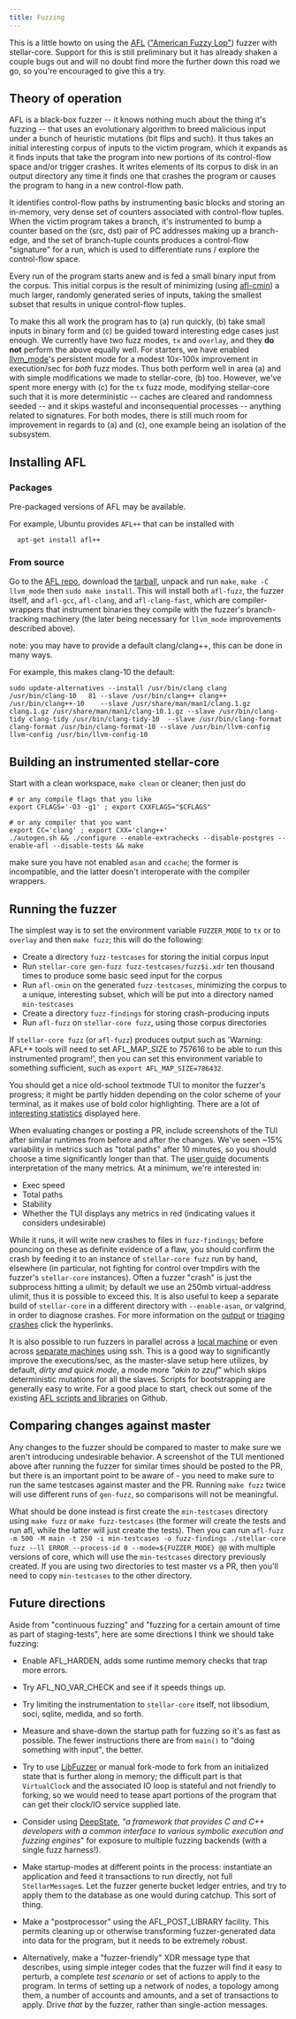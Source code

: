 ```yaml
---
title: Fuzzing
---
```


This is a little howto on using the [AFL][0] (["American Fuzzy Lop"][1])
fuzzer with stellar-core. Support for this is still preliminary but it has
already shaken a couple bugs out and will no doubt find more the further down
this road we go, so you're encouraged to give this a try.

## Theory of operation

AFL is a black-box fuzzer -- it knows nothing much about the thing it's fuzzing
-- that uses an evolutionary algorithm to breed malicious input under a bunch of
heuristic mutations (bit flips and such). It thus takes an initial interesting
corpus of inputs to the victim program, which it expands as it finds inputs that
take the program into new portions of its control-flow space and/or trigger crashes.
It writes elements of its corpus to disk in an output directory any time it finds
one that crashes the program or causes the program to hang in a new control-flow path.

It identifies control-flow paths by instrumenting basic blocks and storing an
in-memory, very dense set of counters associated with control-flow tuples. When
the victim program takes a branch, it's instrumented to bump a counter based on
the (src, dst) pair of PC addresses making up a branch-edge, and the set of
branch-tuple counts produces a control-flow "signature" for a run, which is used
to differentiate runs / explore the control-flow space.

Every run of the program starts anew and is fed a small binary input from the
corpus. This initial corpus is the result of minimizing (using [afl-cmin][3])
a much larger, randomly generated series of inputs, taking the smallest subset
that results in unique control-flow tuples.

To make this all work the program has to (a) run quickly, (b) take small inputs
in binary form and (c) be guided toward interesting edge cases just enough. We
currently have two fuzz modes, `tx` and `overlay`, and they **do not** perform the
above equally well. For starters, we have enabled [llvm_mode][9]'s persistent mode
for a modest 10x-100x improvement in execution/sec for *both* fuzz modes. Thus both
perform well in area (a) and with simple modifications we made to stellar-core, (b)
too. However, we've spent more energy with (c) for the `tx` fuzz mode, modifying
stellar-core such that it is more deterministic -- caches are cleared and randomness
seeded -- and it skips wasteful and inconsequential processes -- anything related to
signatures. For both modes, there is still much room for improvement in regards to
(a) and (c), one example being an isolation of the subsystem.


## Installing AFL

### Packages

Pre-packaged versions of AFL may be available.

For example, Ubuntu provides `AFL++` that can be installed with
```
  apt-get install afl++
```

### From source

Go to the [AFL repo][0], download the [tarball][2], unpack and run `make`, `make -C llvm_mode`
then `sudo make install`. This will install both `afl-fuzz`, the fuzzer itself, and `afl-gcc`,
`afl-clang`, and `afl-clang-fast`, which are compiler-wrappers that instrument binaries they
compile with the fuzzer's branch-tracking machinery (the later being necessary for `llvm_mode`
improvements described above).

note: you may have to provide a default clang/clang++, this can be done in many ways.

For example, this makes clang-10 the default:

```
sudo update-alternatives --install /usr/bin/clang clang /usr/bin/clang-10   81 --slave /usr/bin/clang++ clang++ /usr/bin/clang++-10    --slave /usr/share/man/man1/clang.1.gz clang.1.gz /usr/share/man/man1/clang-10.1.gz --slave /usr/bin/clang-tidy clang-tidy /usr/bin/clang-tidy-10  --slave /usr/bin/clang-format clang-format /usr/bin/clang-format-10 --slave /usr/bin/llvm-config llvm-config /usr/bin/llvm-config-10
```

## Building an instrumented stellar-core

Start with a clean workspace, `make clean` or cleaner; then just do

```
# or any compile flags that you like
export CFLAGS='-O3 -g1' ; export CXXFLAGS="$CFLAGS"

# or any compiler that you want
export CC='clang' ; export CXX='clang++'
./autogen.sh && ./configure --enable-extrachecks --disable-postgres --enable-afl --disable-tests && make
```

make sure you have not enabled `asan` and `ccache`;
the former is incompatible, and the latter doesn't interoperate with the
compiler wrappers.


## Running the fuzzer

The simplest way is to set the environment variable `FUZZER_MODE` to `tx` or
to `overlay` and then `make fuzz`; this will do the following:

  - Create a directory `fuzz-testcases` for storing the initial corpus input
  - Run `stellar-core gen-fuzz fuzz-testcases/fuzz$i.xdr` ten thousand times
    to produce some basic seed input for the corpus
  - Run `afl-cmin` on the generated `fuzz-testcases`, minimizing the corpus
    to a unique, interesting subset, which will be put into a directory named
    `min-testcases`
  - Create a directory `fuzz-findings` for storing crash-producing inputs
  - Run `afl-fuzz` on `stellar-core fuzz`, using those corpus directories

If `stellar-core fuzz` (or `afl-fuzz`) produces output such as 'Warning: AFL++
tools will need to set AFL_MAP_SIZE to 757616 to be able to run this
instrumented program!', then you can set this environment variable to something
sufficient, such as `export AFL_MAP_SIZE=786432`.

You should get a nice old-school textmode TUI to monitor the fuzzer's progress;
it might be partly hidden depending on the color scheme of your terminal, as it
makes use of bold color highlighting. There are a lot of [interesting statistics][12]
displayed here.

When evaluating changes or posting a PR, include screenshots of the TUI
after similar runtimes from before and after the changes.  We've seen
~15% variability in metrics such as "total paths" after 10 minutes, so
you should choose a time significantly longer than that.  The [user guide][13]
documents interpretation of the many metrics.  At a minimum, we're interested
in:

- Exec speed
- Total paths
- Stability
- Whether the TUI displays any metrics in red (indicating values it considers
undesirable)

While it runs, it will write new crashes to files in `fuzz-findings`; before
pouncing on these as definite evidence of a flaw, you should confirm the crash
by feeding it to an instance of `stellar-core fuzz` run by hand, elsewhere (in
particular, not fighting for control over tmpdirs with the fuzzer's
`stellar-core` instances). Often a fuzzer "crash" is just the subprocess hitting
a ulimit; by default we use an 250mb virtual-address ulimit, thus it is
possible to exceed this. It is also useful to keep a separate build of
`stellar-core` in a different directory with `--enable-asan`, or valgrind, in
order to diagnose crashes. For more information on the [output][4] or [triaging
crashes][5] click the hyperlinks. 

It is also possible to run fuzzers in parallel across a [local machine][6] or
even across [separate machines][7] using ssh. This is a good way to significantly
improve the executions/sec, as the master-slave setup here utilizes, by default,
*dirty and quick mode*, a mode more *"akin to zzuf"* which skips deterministic
mutations for all the slaves. Scripts for bootstrapping are generally easy to write.
For a good place to start, check out some of the existing [AFL scripts and libraries][8]
on Github.

## Comparing changes against master

Any changes to the fuzzer should be compared to master to make sure we aren't introducing
undesirable behavior. A screenshot of the TUI mentioned above after running the fuzzer for
similar times should be posted to the PR, but there is an important point to be aware
of - you need to make sure to run the same testcases against master and the PR. Running
`make fuzz` twice will use different runs of `gen-fuzz`, so comparisons will not be meaningful.

What should be done instead is first create the `min-testcases` directory using `make fuzz` or 
`make fuzz-testcases` (the former will create the tests and run afl, while the latter will just create
the tests). Then you can run `afl-fuzz -m 500 -M main -t 250 -i min-testcases -o fuzz-findings ./stellar-core fuzz --ll ERROR --process-id 0 --mode=${FUZZER_MODE} @@` 
with multiple versions of core, which will use the `min-testcases` directory previously created. If 
you are using two directories to test master vs a PR, then you'll need to copy `min-testcases` to the other directory.

## Future directions

Aside from "continuous fuzzing" and "fuzzing for a certain amount of time as
part of staging-tests", here are some directions I think we should take fuzzing:

  - Enable AFL_HARDEN, adds some runtime memory checks that trap more errors.

  - Try AFL_NO_VAR_CHECK and see if it speeds things up.

  - Try limiting the instrumentation to `stellar-core` itself, not libsodium,
    soci, sqlite, medida, and so forth.

  - Measure and shave-down the startup path for fuzzing so it's as fast as
    possible. The fewer instructions there are from `main()` to "doing something
    with input", the better.

  - Try to use [LibFuzzer][11] or manual fork-mode to fork from an initialized state
    that is further along in memory; the difficult part is that `VirtualClock`
    and the associated IO loop is stateful and not friendly to forking, so
    we would need to tease apart portions of the program that can get their
    clock/IO service supplied late.

  - Consider using [DeepState][10], *"a framework that provides C and C++
    developers with a common interface to various symbolic execution and
    fuzzing engines*" for exposure to multiple fuzzing backends (with a single
    fuzz harness!).

  - Make startup-modes at different points in the process: instantiate an
    application and feed it transactions to run directly, not full
    `StellarMessage`s. Let the fuzzer generte bucket ledger entries, and try to
    apply them to the database as one would during catchup. This sort of thing.

  - Make a "postprocessor" using the AFL_POST_LIBRARY facility. This permits
    cleaning up or otherwise transforming fuzzer-generated data into data for
    the program, but it needs to be extremely robust.

  - Alternatively, make a "fuzzer-friendly" XDR message type that describes,
    using simple integer codes that the fuzzer will find it easy to perturb, a
    complete _test scenario_ or set of actions to apply to the program. In terms
    of setting up a network of nodes, a topology among them, a number of
    accounts and amounts, and a set of transactions to apply. Drive _that_ by
    the fuzzer, rather than single-action messages.


[0]: https://github.com/google/afl
[1]: http://rabbitbreeders.us/american-fuzzy-lop-rabbits
[2]: https://github.com/google/AFL/releases
[3]: https://github.com/google/AFL/blob/fb1f87177b78bc166dbbc6ffb8f3f8eb276c36cc/README.md#5-choosing-initial-test-cases
[4]: https://github.com/google/afl#7-interpreting-output
[5]: https://github.com/google/afl#10-crash-triage
[6]: https://github.com/google/AFL/blob/master/docs/parallel_fuzzing.txt#L29
[7]: https://github.com/google/AFL/blob/master/docs/parallel_fuzzing.txt#L89
[8]: https://github.com/google/AFL/blob/master/docs/sister_projects.txt#L106
[9]: https://github.com/google/AFL/tree/fb1f87177b78bc166dbbc6ffb8f3f8eb276c36cc/llvm_mode
[10]: https://github.com/trailofbits/deepstate
[11]: https://llvm.org/docs/LibFuzzer.html
[12]: https://github.com/google/AFL/blob/master/docs/status_screen.txt
[13]: https://afl-1.readthedocs.io/en/latest/user_guide.html

